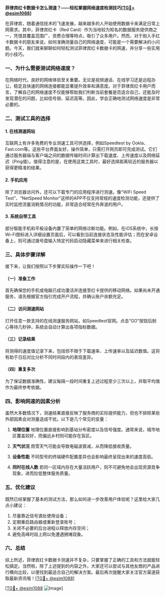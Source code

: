 **菲律宾红卡数据卡怎么测速？——轻松掌握网络速度检测技巧[[TG💪+ @esim1088](https://t.me/s/esim1088)]**

在菲律宾，随着通信技术的飞速发展，越来越多的人开始使用数据卡来满足日常上网需求。其中，菲律宾红卡（Red Card）作为当地较为知名的数据服务提供商之一，凭借其覆盖范围广、资费合理等特点，吸引了众多用户。然而，对于刚入手红卡数据卡的朋友来说，如何准确测量自己的网络速度，可能是一个需要解决的小问题。今天，我们就来聊聊如何轻松测试菲律宾红卡数据卡的网速，并分享一些实用的小技巧。

### 一、为什么需要测试网络速度？

在网络时代，良好的网络体验至关重要。无论是视频通话、在线学习还是远程办公，稳定且快速的网络连接都能显著提升效率和满意度。对于菲律宾红卡用户而言，了解自己的网络速度不仅能够帮助我们判断当前套餐是否适合自己，还能及时发现潜在的问题，比如信号弱、延迟高等。因此，学会正确地测试网络速度是非常必要的。

### 二、测试工具的选择

#### 1. 在线测速网站
互联网上有许多免费的专业测速工具可供选择，例如Speedtest by Ookla、Fast.com等。这些平台界面友好，操作简单，只需打开网页即可完成测试。它们通过服务器端与客户端之间的数据传输时间计算出下载速度、上传速度以及网络延迟（Ping值）。值得注意的是，在使用这类工具时，最好选择距离较近的服务器以获得更精准的结果。

#### 2. 手机应用
除了浏览器访问外，还可以下载专门的应用程序进行测速。像“WiFi Speed Test”、“NetSpeed Monitor”这样的APP不仅支持常规的速度检测功能，还提供了实时监控流量消耗情况的功能，非常适合经常在外奔波的用户。

#### 3. 系统自带工具
部分智能手机和平板设备内置了简单的网络诊断功能。例如，在iOS系统中，长按Wi-Fi图标进入详细设置页面后，可以看到当前连接状态及性能评估；而在安卓设备上，则可通过拨号盘输入特定代码启动隐藏菜单来进行相关检查。

### 三、具体步骤详解

接下来，让我们按照以下步骤实际操作一下吧！

#### （一）准备工作
首先确保您的手机或电脑已成功激活并连接至红卡提供的移动网络。如果尚未开通服务，请先根据官方指引完成开户流程，并确认账户余额充足。

#### （二）访问测速网站
打开任意一款支持的在线测速服务网站，如Speedtest官网。点击“GO”按钮后耐心等待几秒钟，系统会自动计算出各项指标数据。

#### （三）记录结果
将测得的速度值记录下来，包括但不限于下载速率、上传速率以及延迟数值。这将有助于日后对比分析不同时间段内的表现差异。

#### （四）重复多次
为了保证数据准确性，建议每隔一段时间重复上述过程至少三次以上，并取平均值作为最终参考依据。

### 四、影响网速的因素分析

虽然大多数情况下，测速结果直接反映了服务商的实际提供能力，但也不排除某些外部因素会对测量造成干扰。以下是几个常见的变量：

1. **地理位置**
   地理位置直接影响到基站分布密度以及信号强度。通常来说，城市地区覆盖较好，而偏远乡村则可能存在盲区。
   
2. **天气状况**
   雨雪天气可能会导致电磁波衰减，从而降低接收质量。

3. **设备性能**
   不同型号的终端硬件配置差异也会影响最终呈现出来的速度高低。

4. **同时在线人数**
   若同一区域内存在大量活跃用户，则不可避免地会出现资源竞争现象，进而拉低整体服务质量。

### 五、优化建议

既然已经掌握了基本的测试方法，那么如何进一步改善用户体验呢？这里给大家几点小建议：

1. 尽量靠近信号源处使用设备；
2. 定期重启路由器或重新登录账号；
3. 关闭不必要的后台进程以释放内存空间；
4. 避免高峰时段上网以免遭遇拥堵现象。

### 六、总结

综上所述，菲律宾红卡数据卡测速并不复杂，只要掌握了正确的工具和方法就能轻松搞定。当然啦，除了上述提到的内容之外，大家还可以尝试与其他友商的产品进行横向比较，以便找到最适合自己的解决方案。最后再次提醒大家关注官方渠道获取最新资讯哦！[[TG💪+ @esim1088](https://t.me/s/esim1088)]

[[TG💪+ @esim1088](https://t.me/s/esim1088) ![Image](https://i.postimg.cc/4NQfJmqS/Snipaste-2025-05-13-00-14-12.png)]
